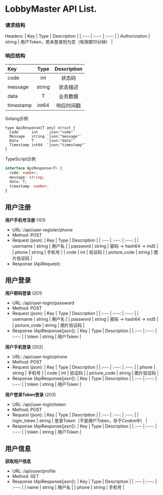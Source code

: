 # LobbyMaster API List.

### 请求结构
Headers:
| Key | Type | Description |
| :--- | :---: | :---: |
| Authorization | string | 用户Token，若未登录则为空（有效期10分钟） |


### 响应结构
| Key | Type | Description |
| :--- | :---: | :---: |
| code | int | 状态码 |
| message | string | 状态描述 |
| data | T | 业务数据 |
| timestamp | int64 | 响应时间戳 |


Golang示例
```golang
type ApiResponse[T any] struct {
  Code      int    `json:"code"`
  Message   string `json:"message"`
  Data      T      `json:"data"`
  Timestamp int64  `json:"timestamp"`
}
```

TypeScript示例
```typescript
interface ApiResponse<T> {
  code: number;
  message: string;
  data: T;
  timestamp: number;
}
```

## **用户注册**

**用户手机号注册** (101)
- URL: /api/user-register/phone
- Method: POST
- Request (json):
  | Key | Type | Description |
  | :--- | :---: | :---: |
  | username | string | 用户名 |
  | password | string | 密码 -> hash64 -> md5 |
  | phone | string | 手机号 |
  | code | int | 验证码 |
  | picture_code | string | 图片验证码 |
- Response (ApiRequest):

## **用户登录**

**用户密码登录** (201)
- URL: /api/user-login/password
- Method: POST
- Request (json):
  | Key | Type | Description |
  | :--- | :---: | :---: |
  | username | string | 用户名 |
  | password | string | 密码 -> hash64 -> md5 |
  | picture_code | string | 图片验证码 |
- Response (ApiResponse[json]):
  | Key | Type | Description |
  | :--- | :---: | :---: |
  | token | string | 用户Token |

**用户手机登录** (202)
- URL: /api/user-login/phone
- Method: POST
- Request (json):
  | Key | Type | Description |
  | :--- | :---: | :---: |
  | phone | string | 手机号 |
  | code | int | 验证码 |
  | picture_code | string | 图片验证码 |
- Response (ApiResponse[json]):
  | Key | Type | Description |
  | :--- | :---: | :---: |
  | token | string | 用户Token |

**用户登录Token登录** (203)
- URL: /api/user-login/token
- Method: POST
- Request (json):
  | Key | Type | Description |
  | :--- | :---: | :---: |
  | login_token | string | 登录Token（不是用户Token，存于Cookie中） |
- Response (ApiResponse[json]):
  | Key | Type | Description |
  | :--- | :---: | :---: |
  | token | string | 用户Token |

## **用户信息**

**获取用户信息**
- URL: /api/user/profile
- Method: GET
- Response (ApiResponse[json]):
  | Key | Type | Description |
  | :--- | :---: | :---: |
  | name | string | 用户名 |
  | phone | string | 手机号 |